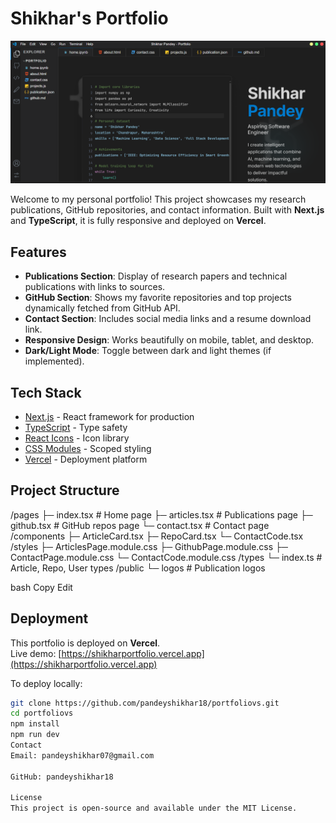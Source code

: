 # Shikhar's Portfolio
![Portfolio Screenshot](./public/logos/portfolio-screenshot.png)

Welcome to my personal portfolio! This project showcases my research publications, GitHub repositories, and contact information. Built with **Next.js** and **TypeScript**, it is fully responsive and deployed on **Vercel**.

## Features

- **Publications Section**: Display of research papers and technical publications with links to sources.
- **GitHub Section**: Shows my favorite repositories and top projects dynamically fetched from GitHub API.
- **Contact Section**: Includes social media links and a resume download link.
- **Responsive Design**: Works beautifully on mobile, tablet, and desktop.
- **Dark/Light Mode**: Toggle between dark and light themes (if implemented).

## Tech Stack

- [Next.js](https://nextjs.org/) - React framework for production
- [TypeScript](https://www.typescriptlang.org/) - Type safety
- [React Icons](https://react-icons.github.io/react-icons/) - Icon library
- [CSS Modules](https://nextjs.org/docs/basic-features/built-in-css-support#adding-component-level-css) - Scoped styling
- [Vercel](https://vercel.com/) - Deployment platform

## Project Structure

/pages
├─ index.tsx # Home page
├─ articles.tsx # Publications page
├─ github.tsx # GitHub repos page
└─ contact.tsx # Contact page
/components
├─ ArticleCard.tsx
├─ RepoCard.tsx
└─ ContactCode.tsx
/styles
├─ ArticlesPage.module.css
├─ GithubPage.module.css
├─ ContactPage.module.css
└─ ContactCode.module.css
/types
└─ index.ts # Article, Repo, User types
/public
└─ logos # Publication logos

bash
Copy
Edit

## Deployment

This portfolio is deployed on **Vercel**.  
Live demo: [https://shikharportfolio.vercel.app](https://shikharportfolio.vercel.app)

To deploy locally:

```bash
git clone https://github.com/pandeyshikhar18/portfoliovs.git
cd portfoliovs
npm install
npm run dev
Contact
Email: pandeyshikhar07@gmail.com

GitHub: pandeyshikhar18

License
This project is open-source and available under the MIT License.
